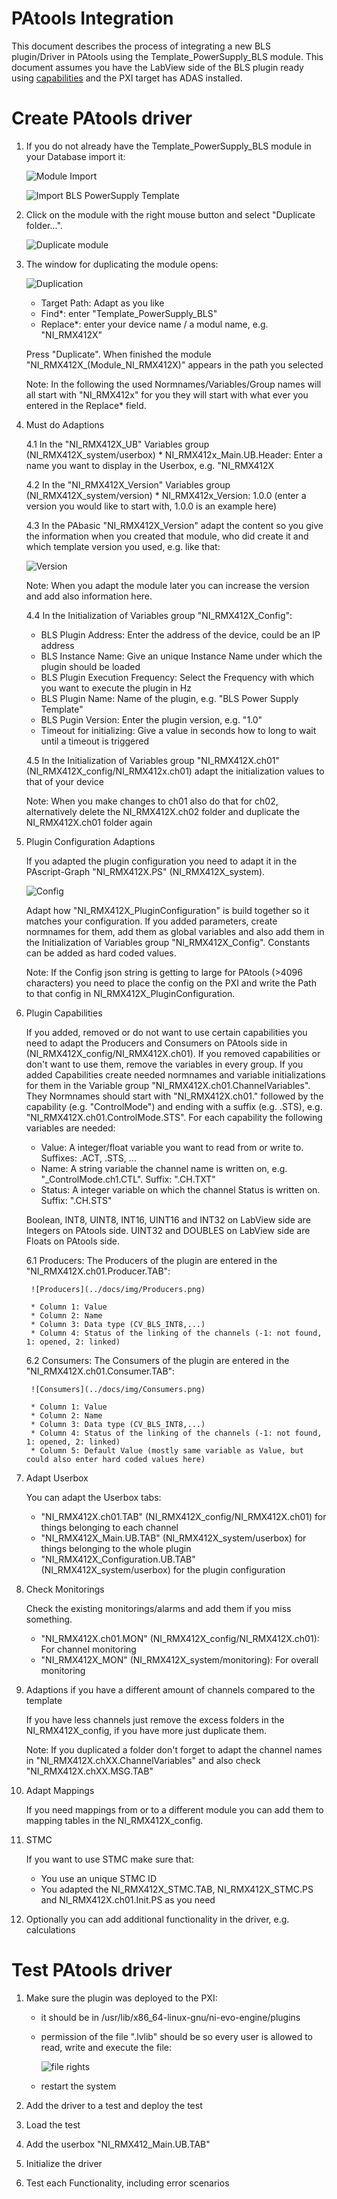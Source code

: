 # PAtools Integration

This document describes the process of integrating a new BLS plugin/Driver in PAtools using the Template_PowerSupply_BLS module. This document assumes you have the LabView side of the BLS plugin ready using [capabilities](https://github.com/ni/bls-capabilities) and the PXI target has ADAS installed. 

# Create PAtools driver

1. If you do not already have the Template_PowerSupply_BLS module in your Database import it:

    ![Module Import](../docs/img/Module-Import.png)

    ![Import BLS PowerSupply Template ](../docs/img/Import-BLS-PowerSupply-Plugin-Template.png)

2. Click on the module with the right mouse button and select "Duplicate folder...".

    ![Duplicate module](../docs/img/Duplicate_Module.png)

3. The window for duplicating the module opens:

    ![Duplication](../docs/img/Duplication.png)

    * Target Path: Adapt as you like
    * Find*: enter "Template_PowerSupply_BLS"
    * Replace*: enter your device name / a modul name, e.g. "NI_RMX412X"
    
    Press "Duplicate". When finished the module "NI_RMX412X_(Module_NI_RMX412X)" appears in the path you selected

    Note: In the following the used Normnames/Variables/Group names will all start with "NI_RMX412x" for you they will start with what ever you entered in the Replace* field.

4. Must do Adaptions

    4.1 In the "NI_RMX412X_UB" Variables group (NI_RMX412X_system/userbox)
        * NI_RMX412x_Main.UB.Header: Enter a name you want to display in the Userbox, e.g. "NI_RMX412X

    4.2 In the "NI_RMX412X_Version" Variables group (NI_RMX412X_system/version)
        * NI_RMX412x_Version: 1.0.0 (enter a version you would like to start with, 1.0.0 is an example here)

    4.3 In the PAbasic "NI_RMX412X_Version" adapt the content so you give the information when you created that module, who did create it and which template version you used, e.g. like that:

    ![Version](../docs/img/version.png)

    Note: When you adapt the module later you can increase the version and add also information here. 

    4.4 In the Initialization of Variables group "NI_RMX412X_Config":

    * BLS Plugin Address: Enter the address of the device, could be an IP address
    * BLS Instance Name: Give an unique Instance Name under which the plugin should be loaded
    * BLS Plugin Execution Frequency: Select the Frequency with which you want to execute the plugin in Hz
    * BLS Plugin Name: Name of the plugin, e.g. "BLS Power Supply Template"
    * BLS Pugin Version: Enter the plugin version, e.g. "1.0"
    * Timeout for initializing: Give a value in seconds how to long to wait until a timeout is triggered

    4.5 In the Initialization of Variables group "NI_RMX412X.ch01" (NI_RMX412X_config/NI_RMX412x.ch01) adapt the initialization values to that of your device

    Note: When you make changes to ch01 also do that for ch02, alternatively delete the NI_RMX412X.ch02 folder and duplicate the NI_RMX412X.ch01 folder again

5. Plugin Configuration Adaptions

    If you adapted the plugin configuration you need to adapt it in the PAscript-Graph "NI_RMX412X.PS" (NI_RMX412X_system).

    ![Config](../docs/img/Build_Config.png)

    Adapt how "NI_RMX412X_PluginConfiguration" is build together so it matches your configuration. If you added parameters, create normnames for them, add them as global variables and also add them in the Initialization of Variables group "NI_RMX412X_Config". Constants can be added as hard coded values.

    Note: If the Config json string is getting to large for PAtools (>4096 characters) you need to place the config on the PXI and write the Path to that config in NI_RMX412X_PluginConfiguration.

6. Plugin Capabilities

    If you added, removed or do not want to use certain capabilities you need to adapt the Producers and Consumers on PAtools side in (NI_RMX412X_config/NI_RMX412X.ch01). If you removed capabilities or don't want to use them, remove the variables in every group. If you added Capabilities create needed normnames and variable initializations for them in the Variable group "NI_RMX412X.ch01.ChannelVariables". They Normnames should start with "NI_RMX412X.ch01." followed by the capability (e.g. "ControlMode") and ending with a suffix (e.g. .STS), e.g. "NI_RMX412X.ch01.ControlMode.STS". For each capability the following variables are needed:

    * Value: A integer/float variable you want to read from or write to. Suffixes: .ACT, .STS, ...
    * Name: A string variable the channel name is written on, e.g. "_ControlMode.ch1.CTL". Suffix: ".CH.TXT"
    * Status: A integer variable on which the channel Status is written on. Suffix: ".CH.STS"

    Boolean, INT8, UINT8, INT16, UINT16 and INT32 on LabView side are Integers on PAtools side.
    UINT32 and DOUBLES on LabView side are Floats on PAtools side.

    6.1 Producers:
        The Producers of the plugin are entered in the "NI_RMX412X.ch01.Producer.TAB":
        
        ![Producers](../docs/img/Producers.png)

        * Column 1: Value
        * Column 2: Name
        * Column 3: Data type (CV_BLS_INT8,...)
        * Column 4: Status of the linking of the channels (-1: not found, 1: opened, 2: linked)


    6.2 Consumers:
        The Consumers of the plugin are entered in the "NI_RMX412X.ch01.Consumer.TAB":
        
        ![Consumers](../docs/img/Consumers.png)
        
        * Column 1: Value
        * Column 2: Name
        * Column 3: Data type (CV_BLS_INT8,...)
        * Column 4: Status of the linking of the channels (-1: not found, 1: opened, 2: linked)
        * Column 5: Default Value (mostly same variable as Value, but could also enter hard coded values here)

7. Adapt Userbox

    You can adapt the Userbox tabs:

    * "NI_RMX412X.ch01.TAB" (NI_RMX412X_config/NI_RMX412X.ch01) for things belonging to each channel
    * "NI_RMX412X_Main.UB.TAB" (NI_RMX412X_system/userbox) for things belonging to the whole plugin
    * "NI_RMX412X_Configuration.UB.TAB" (NI_RMX412X_system/userbox) for the plugin configuration

8. Check Monitorings

    Check the existing monitorings/alarms and add them if you miss something.

    * "NI_RMX412X.ch01.MON" (NI_RMX412X_config/NI_RMX412X.ch01): For channel monitoring
    * "NI_RMX412X_MON" (NI_RMX412X_system/monitoring): For overall monitoring

9. Adaptions if you have a different amount of channels compared to the template
    
    If you have less channels just remove the excess folders in the NI_RMX412X_config, if you have more just duplicate them.
   
    Note: If you duplicated a folder don't forget to adapt the channel names in "NI_RMX412X.chXX.ChannelVariables" and also check "NI_RMX412X.chXX.MSG.TAB"

10. Adapt Mappings

    If you need mappings from or to a different module you can add them to mapping tables in the NI_RMX412X_config.

11. STMC 

    If you want to use STMC make sure that:
    * You use an unique STMC ID
    * You adapted the NI_RMX412X_STMC.TAB, NI_RMX412X_STMC.PS and NI_RMX412X.ch01.Init.PS as you need

12. Optionally you can add additional functionality in the driver, e.g. calculations

# Test PAtools driver

1. Make sure the plugin was deployed to the PXI:
    * it should be in /usr/lib/x86_64-linux-gnu/ni-evo-engine/plugins
    * permission of the file ".lvlib" should be so every user is allowed to read, write and execute the file:

        ![file rights](../docs/img/file-rights.png)

    * restart the system

2. Add the driver to a test and deploy the test

3. Load the test

4. Add the userbox "NI_RMX412_Main.UB.TAB"

5. Initialize the driver

6. Test each Functionality, including error scenarios